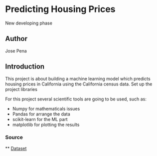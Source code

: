# Predicting Housing Prices

New developing phase


## Author

Jose Pena


## Introduction

This project is about building a machine learning model which predicts housing prices in California using the California census data.
Set up the project libraries

For this project several scientific tools are going to be used, such as:
* Numpy for mathematicals issues
* Pandas for arrange the data
* scikit-learn for the ML part 
* matplotlib for plotting the results

### Source

** [Dataset](https://github.com/ageron/handson-ml/tree/master/datasets/housing)